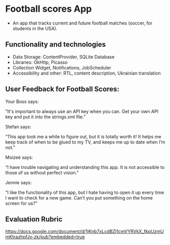 # Football scores App
* An app that tracks current and future football matches (soccer, for students in the USA).

## Functionality and technologies
* Data Storage: ContentProvider, SQLite Database
* Libraries: OkHttp, Picasso
* Collection Widget, Notifications, JobScheduler
* Accessibility and other: RTL, content description, Ukrainian translation

## User Feedback for Football Scores:

Your Boss says:

"It's important to always use an API key when you can. Get your own API key and put it into the strings.xml file."

Stefan says:

“This app took me a while to figure out, but it is totally worth it! It helps me keep track of when to be glued to my TV, and keeps me up to date when I’m not.”

Moizeé says:

“I have trouble navigating and understanding this app. It is not accessible to those of us without perfect vision."

Jennie says:

“I like the functionality of this app, but I hate having to open it up every time I want to check for a new game. Can’t you put something on the home screen for us?”

## Evaluation Rubric
https://docs.google.com/document/d/1jKnb7xLcdBZl1cmVYRVkX_fkpUzmUmKtrazhpfJx-zk/pub?embedded=true
